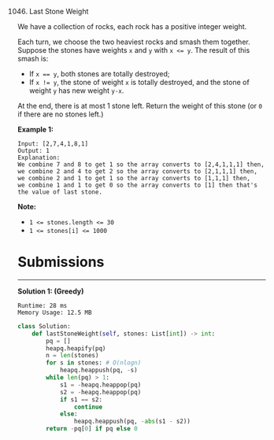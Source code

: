 1046. Last Stone Weight


We have a collection of rocks, each rock has a positive integer weight.

Each turn, we choose the two heaviest rocks and smash them together.  Suppose the stones have weights `x` and `y` with `x <= y`.  The result of this smash is:

* If `x == y`, both stones are totally destroyed;
* If `x != y`, the stone of weight `x` is totally destroyed, and the stone of weight `y` has new weight `y-x`.

At the end, there is at most 1 stone left.  Return the weight of this stone (or `0` if there are no stones left.)

 

**Example 1:**
```
Input: [2,7,4,1,8,1]
Output: 1
Explanation: 
We combine 7 and 8 to get 1 so the array converts to [2,4,1,1,1] then,
we combine 2 and 4 to get 2 so the array converts to [2,1,1,1] then,
we combine 2 and 1 to get 1 so the array converts to [1,1,1] then,
we combine 1 and 1 to get 0 so the array converts to [1] then that's the value of last stone.
```

**Note:**

* `1 <= stones.length <= 30`
* `1 <= stones[i] <= 1000`

# Submissions
---
**Solution 1: (Greedy)**
```
Runtime: 28 ms
Memory Usage: 12.5 MB
```
```python
class Solution:
    def lastStoneWeight(self, stones: List[int]) -> int:
        pq = []
        heapq.heapify(pq)
        n = len(stones)
        for s in stones: # O(nlogn)
            heapq.heappush(pq, -s)
        while len(pq) > 1:
            s1 = -heapq.heappop(pq)
            s2 = -heapq.heappop(pq)
            if s1 == s2:
                continue
            else:
                heapq.heappush(pq, -abs(s1 - s2))
        return -pq[0] if pq else 0
```
